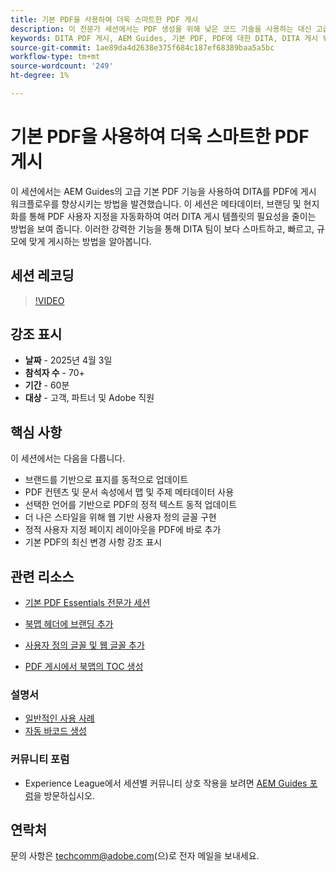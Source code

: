 ```yaml
---
title: 기본 PDF을 사용하여 더욱 스마트한 PDF 게시
description: 이 전문가 세션에서는 PDF 생성을 위해 낮은 코드 기술을 사용하는 대신 고급 CSS 또는 XSLT 전문 지식을 사용하지 않고 기본 PDF을 사용하여 DITA 지원 PDF을 만드는 방법을 다룹니다
keywords: DITA PDF 게시, AEM Guides, 기본 PDF, PDF에 대한 DITA, DITA 게시 워크플로, PDF 자동화, 메타데이터 기반 게시, DITA 템플릿
source-git-commit: 1ae89da4d2638e375f684c187ef68389baa5a5bc
workflow-type: tm+mt
source-wordcount: '249'
ht-degree: 1%

---
```


# 기본 PDF을 사용하여 더욱 스마트한 PDF 게시

이 세션에서는 AEM Guides의 고급 기본 PDF 기능을 사용하여 DITA를 PDF에 게시 워크플로우를 향상시키는 방법을 발견했습니다. 이 세션은 메타데이터, 브랜딩 및 현지화를 통해 PDF 사용자 지정을 자동화하여 여러 DITA 게시 템플릿의 필요성을 줄이는 방법을 보여 줍니다. 이러한 강력한 기능을 통해 DITA 팀이 보다 스마트하고, 빠르고, 규모에 맞게 게시하는 방법을 알아봅니다.


## 세션 레코딩

>[!VIDEO](https://video.tv.adobe.com/v/3457489/?quality=12&learn=on)


## 강조 표시

- **날짜** - 2025년 4월 3일
- **참석자 수** - 70+
- **기간** - 60분
- **대상** - 고객, 파트너 및 Adobe 직원


## 핵심 사항

이 세션에서는 다음을 다룹니다.
- 브랜드를 기반으로 표지를 동적으로 업데이트
- PDF 컨텐츠 및 문서 속성에서 맵 및 주제 메타데이터 사용
- 선택한 언어를 기반으로 PDF의 정적 텍스트 동적 업데이트
- 더 나은 스타일을 위해 웹 기반 사용자 정의 글꼴 구현
- 정적 사용자 지정 페이지 레이아웃을 PDF에 바로 추가
- 기본 PDF의 최신 변경 사항 강조 표시


## 관련 리소스

- [기본 PDF Essentials 전문가 세션](../expert-sessions/native-pdf-publishing-essentials-feb23.md)
- [북맵 헤더에 브랜딩 추가](../kb-articles/publishing/add-branding-to-bookmap-content-header.md)
- [사용자 정의 글꼴 및 웹 글꼴 추가](../kb-articles/publishing/add-custom-font-native-pdf.md)

- [PDF 게시에서 북맵의 TOC 생성](../kb-articles/publishing/how-to-include-bookmap-toc-in-pdf-publishing.md)


### 설명서

- [일반적인 사용 사례](../../native-pdf/stylesheet.md)
- [자동 바코드 생성](../../native-pdf/add-barcode.md)


### 커뮤니티 포럼

- Experience League에서 세션별 커뮤니티 상호 작용을 보려면 [AEM Guides 포럼](https://experienceleaguecommunities.adobe.com/t5/experience-manager-guides/bd-p/xml-documentation-discussions?profile.language=ko)을 방문하십시오.






## 연락처

문의 사항은 <techcomm@adobe.com>(으)로 전자 메일을 보내세요.
